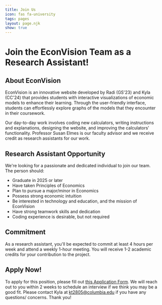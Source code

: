 ```yaml
---
title: Join Us
icon: fas fa-university
tags: pages
layout: page.njk
show: true
---
```

<span class="p-8">
    <h1 class="text-3xl p-2 text-violet-600 text-center">Join the EconVision Team as a Research Assistant!</h1>
    <h2 class="text-xl p-2">About EconVision</h2>
    <p>EconVision is an innovative website developed by Radi (GS'23) and Kyla (CC'24) that provides students with interactive visualizations of economic models to enhance their learning. Through the user-friendly interface, students can effortlessly explore graphs of the models that they encounter in their coursework. </p>
    <p>Our day-to-day work involves coding new calculators, writing instructions and explanations, designing the website, and improving the calculators' functionality. Professor Susan Elmes is our faculty advisor and we receive credit as research assistants for our work.</p>
    <h2 class="text-xl p-2">Research Assistant Opportunity</h2>
    <p>We're looking for a passionate and dedicated individual to join our team. The person should:</p>
    <ul class="list-disc p-4">
        <li>Graduate in 2025 or later</li>
        <li>Have taken Principles of Economics</li>
        <li>Plan to pursue a major/minor in Economics</li>
        <li>Possess strong economic intuition</li>
        <li>Be interested in technology and education, and the mission of EconVision</li>
        <li>Have strong teamwork skills and dedication</li>
        <li>Coding experience is desirable, but not required</li>
    </ul>
    <h2 class="text-xl p-2">Commitment</h2>
    <p>As a research assistant, you'll be expected to commit at least 4 hours per week and attend a weekly 1-hour meeting. You will receive 1-2 academic credits for your contribution to the project.</p>
    <h2 class="text-xl p-2">Apply Now!</h2>
    <p>To apply for this position, please fill out <a href="https://forms.gle/zykumZUM6weDTptN6" target=“_blank">this Application Form</a>. We will reach out to you within 2 weeks to schedule an interview if we think you may be a good fit. Please contact Kyla at <a href="mailto:kt2805@columbia.edu">kt2805@columbia.edu</a> if you have any questions/ concerns. Thank you!</p> </span>



